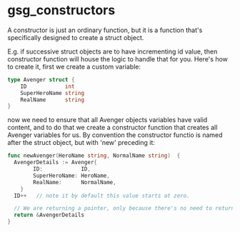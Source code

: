 # gsg_constructors


A constructor is just an ordinary function, but it is a function that's specifically designed to create a struct object. 

E.g. if successive struct objects are to have incrementing id value, then constructor function will house the logic to handle that for you. Here's how to create it, first we create a custom variable:


```go
type Avenger struct {
	ID            int
	SuperHeroName string
	RealName      string
}
```

now we need to ensure that all Avenger objects variables have valid content, and to do that we create a constructor function that creates all Avenger variables for us. By convention the constructor functio is named after the struct object, but with 'new' preceding it:


```go
func newAvenger(HeroName string, NormalName string)  {
  AvengerDetails := Avenger{
		ID:            ID,
		SuperHeroName: HeroName,
		RealName:      NormalName,
	}
  ID++   // note it by default this value starts at zero. 

  // We are returning a pointer, only because there's no need to return anything. 
  return &AvengerDetails
}
```

